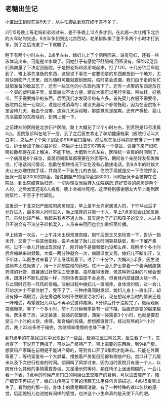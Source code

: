 ##    					老糖出生记

小宝出生到现在第9天了，从手忙脚乱到现在终于差不多了，

2月15号晚上等老妈和弟弟过来，差不多晚上12点多才到，在此再一次吐槽下北京的火车站的交通，9点半多到到达北京西站，老弟排队排了差不多两个小时才打到车，到了之后洗漱了一下就睡了。

睡下有两个小时左右，2点半左右，媳妇儿上了个厕所回来，说有见红，还有一些液体流出来，可能是羊水破了。问她肚子有感觉不舒服吗,回答没有。保险起见我们俩商量了下决定到医院，于是把老妈和弟弟喊起来，打了120，十几分钟后车就到了，带上事先准备的东西，这里说下事先一定要把拿的东西都放到一个地方，尤其快到临产几天里，因为随时可能就要到医院，临时拿会遗漏，我们由于走的匆忙就把准备的脸盆忘了，还有一些其他的小东西也落下了。还有一点带的东西是放在一个买的塑料箱子里，拿着貌似不太方便，建议大家可以用行李箱，带拉杆，好携带。至于需要携带的东西，后面我们才发现带的有点多。首先婴儿衣服不需要带，医院内会统一让购买，说是经过消毒的；建议夫妻两个都带拖鞋，因为在医院指不定会待几天，我由于没带，连穿几天运动鞋，那感觉真是酸爽。还有产褥垫、婴儿洗浴需要的东西啥的，到网上搜一下。

之前建档的医院是北京妇产医院，路上大概花了半个小时左右，到医院是15号凌晨3点。医院急诊科在地下一层，到了之后医生拿走了孕期健康档案（医院行话叫大白本），之后开了个条子到急诊S106窗口挂号。然后就在急诊科病房安排了一个床位，护士给加了胎心监护仪，然后护士让去S107购买一个便盆，说接下来产妇吃喝拉撒都得在床上解决，不能下地。大概到七点左右，医院统一查房的时间到了，一个病房是6个床位，查房期间家属都需要在外面等待，期间各个亲朋好友都发微信、打电话询问情况，抱歉在那种情况下实在没有心情接电话。到8点半的时候大夫让去办理住院手续，并购买一下新生儿的衣服，住院手续就是交一下住院押金，医保一般是3000的押金，据说剖腹产的话押金是8000，同时医保卡会被押在住院处，到出院结算后归还。一切办理妥当后转入住院病房,还好安排的病房是两个人的，之后发现还有6人病房，晚上会被吵死吧。这里特别感谢朋友大早上跑到医院帮忙，不至于手忙脚乱。

这里说一下北京妇产医院的病房规定，早上是不允许家属进入的，下午14点后才允许进入，最多两人同时进入，晚上陪床的只能一个人，早上7点多就会让家属离开。虽然比较严格，看起来有点不通人性，其实是为了产妇和孩子的安全，人过多且不说会有不法分子趁机混入，人员来来回回也会加重细菌传播。

早上检查一次后，一上午并未出现规律宫缩，到午后医生又来检查一下，告诉一指未开，又看了一些其他指标，说羊水破了胎儿过长时间容易缺氧，用一下催产素吧。过不一会儿开始出现宫缩了，刚开始不是很频繁也没那么疼，观察半个多小时后宫缩越来越频繁，大概一两分钟就会一次，病房温度又高，媳妇儿不断出汗，又不断疼，叫医生过来看了下让继续观察下。过了二十分钟，大概3点半多，医生说这频率太过频繁了，用一下抑制宫缩的药吧。过不一会儿护士拿着一个装满硫酸镁药液的针管，直接通过针管往血管里推，虽然推得很慢，但这种药注射的时候会很疼，跟用针不断扎皮肤一样，同时体表温度不会身高，但身体内部就跟火烧一样，与此同时还有一阵阵的宫缩。注射过程中媳妇儿一直喊疼，身体烧的慌，过一会儿开始求护士不要注射了，受不了了，三种疼痛同时发起，媳妇儿身上一直出汗，却没有掉一滴眼泪，我在旁边却抑制不住眼里泪水打转，现在想起来当时的情景还是一阵难受，希望媳妇儿以后不再承受这种疼痛。5分钟后终于注射完了，继续观察宫缩频率。等了一个多小时，前十几分钟频率是有一些下降，后面还是变的越来越快。医生看了后，决定输液，袋装的硫酸镁，滴完一袋需要3个小时，也就是要忍受三个小时的火烧，疼痛，和宫缩的绞痛，想想都直冒汗。经过煎熬的3个小时后，晚上22点多终于输完，宫缩频率慢慢的也降下来了。

到11点半的在排尿过程中发现出了一些血，赶紧把医生叫过来，医生看了一下，又检查了一下说开了两指了，可以进产房待产了。带上需要的东西后，到9楼产房。想要陪产家属在前期是不能进产房的，等到宫口开了6指后才能进去。只能在外面等着了，等待室里有一个大屏幕，播放着产房里目前都有哪些产妇，宫口开了几厘米以及下次进行检查的时间。期间叫了同学过来，因为当时医院只有我一个人，以防有什么其他的事情需要办理。又是漫长的等待，躺在椅子上迷迷糊糊的，一会儿看一下表，3点半的时候产房门口的阿姨让去交陪产的费用，可以进去陪产了。陪产细节不再描述了，媳妇儿疼痛又辛苦的场面无法用任何言语描述。4点45宝宝出生了，看到他的那一刻，身体上的疲惫瞬间消散，有了一种特殊的难以名状的感觉，后面媳妇儿也说她有同样的感觉，也许这个小生命真的是天使下凡的吧。





